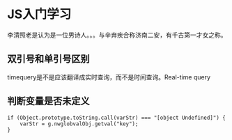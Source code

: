 # JS入门学习

李清照老是认为是一位男诗人。。。与辛弃疾合称济南二安，有千古第一才女之称。

## 双引号和单引号区别

timequery是不是应该翻译成实时查询，而不是时间查询。Real-time query

## 判断变量是否未定义

```
if (Object.prototype.toString.call(varStr) === "[object Undefined]") {
	varStr = g.nwglobvalObj.getval("key");
}
```

